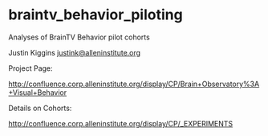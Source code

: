 braintv_behavior_piloting
==============================

Analyses of BrainTV Behavior pilot cohorts

Justin Kiggins
justink@alleninstitute.org

Project Page:

http://confluence.corp.alleninstitute.org/display/CP/Brain+Observatory%3A+Visual+Behavior

Details on Cohorts:

http://confluence.corp.alleninstitute.org/display/CP/_EXPERIMENTS
